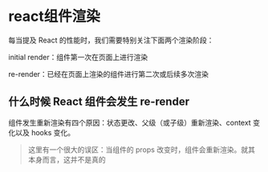 # react组件渲染

每当提及 React 的性能时，我们需要特别关注下面两个渲染阶段：

initial render：组件第一次在页面上进行渲染

re-render：已经在页面上渲染的组件进行第二次或后续多次渲染

## 什么时候 React 组件会发生 re-render

组件发生重新渲染有四个原因：状态更改、父级（或子级）重新渲染、context 变化以及 hooks 变化。
>这里有一个很大的误区：当组件的 props 改变时，组件会重新渲染。就其本身而言，这并不是真的
